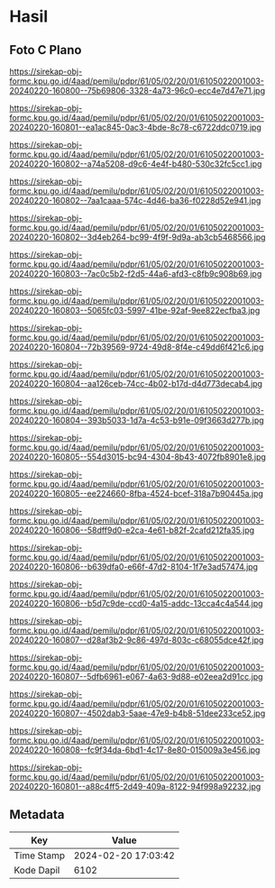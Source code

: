 # Hasil

## Foto C Plano

https://sirekap-obj-formc.kpu.go.id/4aad/pemilu/pdpr/61/05/02/20/01/6105022001003-20240220-160800--75b69806-3328-4a73-96c0-ecc4e7d47e71.jpg

https://sirekap-obj-formc.kpu.go.id/4aad/pemilu/pdpr/61/05/02/20/01/6105022001003-20240220-160801--ea1ac845-0ac3-4bde-8c78-c6722ddc0719.jpg

https://sirekap-obj-formc.kpu.go.id/4aad/pemilu/pdpr/61/05/02/20/01/6105022001003-20240220-160802--a74a5208-d9c6-4e4f-b480-530c32fc5cc1.jpg

https://sirekap-obj-formc.kpu.go.id/4aad/pemilu/pdpr/61/05/02/20/01/6105022001003-20240220-160802--7aa1caaa-574c-4d46-ba36-f0228d52e941.jpg

https://sirekap-obj-formc.kpu.go.id/4aad/pemilu/pdpr/61/05/02/20/01/6105022001003-20240220-160802--3d4eb264-bc99-4f9f-9d9a-ab3cb5468566.jpg

https://sirekap-obj-formc.kpu.go.id/4aad/pemilu/pdpr/61/05/02/20/01/6105022001003-20240220-160803--7ac0c5b2-f2d5-44a6-afd3-c8fb9c908b69.jpg

https://sirekap-obj-formc.kpu.go.id/4aad/pemilu/pdpr/61/05/02/20/01/6105022001003-20240220-160803--5065fc03-5997-41be-92af-9ee822ecfba3.jpg

https://sirekap-obj-formc.kpu.go.id/4aad/pemilu/pdpr/61/05/02/20/01/6105022001003-20240220-160804--72b39569-9724-49d8-8f4e-c49dd6f421c6.jpg

https://sirekap-obj-formc.kpu.go.id/4aad/pemilu/pdpr/61/05/02/20/01/6105022001003-20240220-160804--aa126ceb-74cc-4b02-b17d-d4d773decab4.jpg

https://sirekap-obj-formc.kpu.go.id/4aad/pemilu/pdpr/61/05/02/20/01/6105022001003-20240220-160804--393b5033-1d7a-4c53-b91e-09f3663d277b.jpg

https://sirekap-obj-formc.kpu.go.id/4aad/pemilu/pdpr/61/05/02/20/01/6105022001003-20240220-160805--554d3015-bc94-4304-8b43-4072fb8901e8.jpg

https://sirekap-obj-formc.kpu.go.id/4aad/pemilu/pdpr/61/05/02/20/01/6105022001003-20240220-160805--ee224660-8fba-4524-bcef-318a7b90445a.jpg

https://sirekap-obj-formc.kpu.go.id/4aad/pemilu/pdpr/61/05/02/20/01/6105022001003-20240220-160806--58dff9d0-e2ca-4e61-b82f-2cafd212fa35.jpg

https://sirekap-obj-formc.kpu.go.id/4aad/pemilu/pdpr/61/05/02/20/01/6105022001003-20240220-160806--b639dfa0-e66f-47d2-8104-1f7e3ad57474.jpg

https://sirekap-obj-formc.kpu.go.id/4aad/pemilu/pdpr/61/05/02/20/01/6105022001003-20240220-160806--b5d7c9de-ccd0-4a15-addc-13cca4c4a544.jpg

https://sirekap-obj-formc.kpu.go.id/4aad/pemilu/pdpr/61/05/02/20/01/6105022001003-20240220-160807--d28af3b2-9c86-497d-803c-c68055dce42f.jpg

https://sirekap-obj-formc.kpu.go.id/4aad/pemilu/pdpr/61/05/02/20/01/6105022001003-20240220-160807--5dfb6961-e067-4a63-9d88-e02eea2d91cc.jpg

https://sirekap-obj-formc.kpu.go.id/4aad/pemilu/pdpr/61/05/02/20/01/6105022001003-20240220-160807--4502dab3-5aae-47e9-b4b8-51dee233ce52.jpg

https://sirekap-obj-formc.kpu.go.id/4aad/pemilu/pdpr/61/05/02/20/01/6105022001003-20240220-160808--fc9f34da-6bd1-4c17-8e80-015009a3e456.jpg

https://sirekap-obj-formc.kpu.go.id/4aad/pemilu/pdpr/61/05/02/20/01/6105022001003-20240220-160801--a88c4ff5-2d49-409a-8122-94f998a92232.jpg


## Metadata

| Key        | Value               |
| ---------- | ------------------- |
| Time Stamp | 2024-02-20 17:03:42 |
| Kode Dapil | 6102                |



